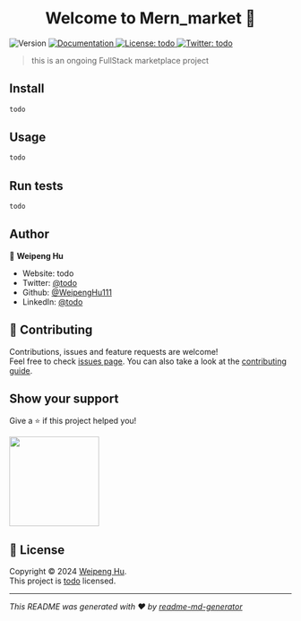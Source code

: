 <h1 align="center">Welcome to Mern_market 👋</h1>
<p>
  <img alt="Version" src="https://img.shields.io/badge/version-1.0-blue.svg?cacheSeconds=2592000" />
  <a href="todo" target="_blank">
    <img alt="Documentation" src="https://img.shields.io/badge/documentation-yes-brightgreen.svg" />
  </a>
  <a href="todo" target="_blank">
    <img alt="License: todo" src="https://img.shields.io/badge/License-todo-yellow.svg" />
  </a>
  <a href="https://twitter.com/todo" target="_blank">
    <img alt="Twitter: todo" src="https://img.shields.io/twitter/follow/todo.svg?style=social" />
  </a>
</p>

> this is an ongoing FullStack marketplace project

## Install

```sh
todo
```

## Usage

```sh
todo
```

## Run tests

```sh
todo
```

## Author

👤 **Weipeng Hu**

* Website: todo
* Twitter: [@todo](https://twitter.com/todo)
* Github: [@WeipengHu111](https://github.com/WeipengHu111)
* LinkedIn: [@todo](https://linkedin.com/in/todo)

## 🤝 Contributing

Contributions, issues and feature requests are welcome!<br />Feel free to check [issues page](todo). You can also take a look at the [contributing guide](todo).

## Show your support

Give a ⭐️ if this project helped you!

<a href="https://www.patreon.com/todo">
  <img src="https://c5.patreon.com/external/logo/become_a_patron_button@2x.png" width="160">
</a>

## 📝 License

Copyright © 2024 [Weipeng Hu](https://github.com/WeipengHu111).<br />
This project is [todo](todo) licensed.

***
_This README was generated with ❤️ by [readme-md-generator](https://github.com/kefranabg/readme-md-generator)_